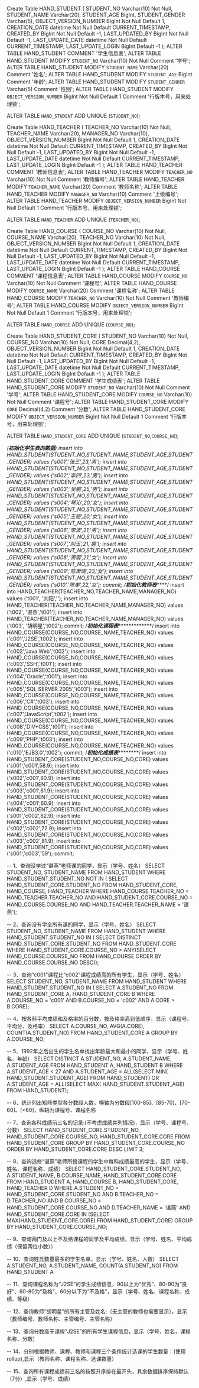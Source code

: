 Create Table  HAND_STUDENT
(
 STUDENT_NO Varchar(10) Not Null,
 STUDENT_NAME Varchar(20),
 STUDENT_AGE BigInt,
 STUDENT_GENDER Varchar(5),
 OBJECT_VERSION_NUMBER BigInt Not Null Default 1,
 CREATION_DATE  datetime Not Null Default CURRENT_TIMESTAMP,
 CREATED_BY BigInt Not Null Default -1,
 LAST_UPDATED_BY BigInt Not Null Default -1,
 LAST_UPDATE_DATE datetime Not Null Default CURRENT_TIMESTAMP,
 LAST_UPDATE_LOGIN BigInt Default -1
);
ALTER TABLE  HAND_STUDENT COMMENT '学生信息表';
ALTER TABLE  HAND_STUDENT MODIFY `STUDENT_NO` Varchar(10) Not Null Comment '学号';
ALTER TABLE  HAND_STUDENT MODIFY `STUDENT_NAME` Varchar(20) Comment '姓名';
ALTER TABLE  HAND_STUDENT MODIFY `STUDENT_AGE` BigInt Comment '年龄';
ALTER TABLE  HAND_STUDENT MODIFY `STUDENT_GENDER` Varchar(5) Comment '性别';
ALTER TABLE  HAND_STUDENT MODIFY `OBJECT_VERSION_NUMBER` BigInt Not Null Default 1 Comment '行版本号，用来处理锁';

ALTER TABLE `HAND_STUDENT` ADD UNIQUE (`STUDENT_NO`);

Create Table  HAND_TEACHER
(
 TEACHER_NO Varchar(10) Not Null,
 TEACHER_NAME Varchar(20),
 MANAGER_NO Varchar(10),
 OBJECT_VERSION_NUMBER BigInt Not Null Default 1,
 CREATION_DATE  datetime Not Null Default CURRENT_TIMESTAMP,
 CREATED_BY BigInt Not Null Default -1,
 LAST_UPDATED_BY BigInt Not Null Default -1,
 LAST_UPDATE_DATE datetime Not Null Default CURRENT_TIMESTAMP,
 LAST_UPDATE_LOGIN BigInt Default -1
);
ALTER TABLE  HAND_TEACHER COMMENT '教师信息表';
ALTER TABLE  HAND_TEACHER MODIFY `TEACHER_NO` Varchar(10) Not Null Comment '教师编号';
ALTER TABLE  HAND_TEACHER MODIFY `TEACHER_NAME` Varchar(20) Comment '教师名称';
ALTER TABLE  HAND_TEACHER MODIFY `MANAGER_NO` Varchar(10) Comment '上级编号';
ALTER TABLE  HAND_TEACHER MODIFY `OBJECT_VERSION_NUMBER` BigInt Not Null Default 1 Comment '行版本号，用来处理锁';

ALTER TABLE `HAND_TEACHER` ADD UNIQUE (`TEACHER_NO`);


Create Table  HAND_COURSE
(
 COURSE_NO Varchar(10) Not Null,
 COURSE_NAME Varchar(20),
 TEACHER_NO Varchar(10) Not Null,
 OBJECT_VERSION_NUMBER BigInt Not Null Default 1,
 CREATION_DATE  datetime Not Null Default CURRENT_TIMESTAMP,
 CREATED_BY BigInt Not Null Default -1,
 LAST_UPDATED_BY BigInt Not Null Default -1,
 LAST_UPDATE_DATE datetime Not Null Default CURRENT_TIMESTAMP,
 LAST_UPDATE_LOGIN BigInt Default -1
);
ALTER TABLE  HAND_COURSE COMMENT '课程信息表';
ALTER TABLE  HAND_COURSE MODIFY `COURSE_NO` Varchar(10) Not Null Comment '课程号';
ALTER TABLE  HAND_COURSE MODIFY `COURSE_NAME` Varchar(20) Comment '课程名称';
ALTER TABLE  HAND_COURSE MODIFY `TEACHER_NO` Varchar(10) Not Null Comment '教师编号';
ALTER TABLE  HAND_COURSE MODIFY `OBJECT_VERSION_NUMBER` BigInt Not Null Default 1 Comment '行版本号，用来处理锁';

ALTER TABLE `HAND_COURSE` ADD UNIQUE (`COURSE_NO`);

Create Table  HAND_STUDENT_CORE
(
 STUDENT_NO Varchar(10) Not Null,
 COURSE_NO Varchar(10) Not Null,
 CORE Decimal(4,2),
 OBJECT_VERSION_NUMBER BigInt Not Null Default 1,
 CREATION_DATE  datetime Not Null Default CURRENT_TIMESTAMP,
 CREATED_BY BigInt Not Null Default -1,
 LAST_UPDATED_BY BigInt Not Null Default -1,
 LAST_UPDATE_DATE datetime Not Null Default CURRENT_TIMESTAMP,
 LAST_UPDATE_LOGIN BigInt Default -1
);
ALTER TABLE  HAND_STUDENT_CORE COMMENT '学生成绩表';
ALTER TABLE  HAND_STUDENT_CORE MODIFY `STUDENT_NO` Varchar(10) Not Null Comment '学号';
ALTER TABLE  HAND_STUDENT_CORE MODIFY `COURSE_NO` Varchar(10) Not Null Comment '课程号';
ALTER TABLE  HAND_STUDENT_CORE MODIFY `CORE` Decimal(4,2) Comment '分数';
ALTER TABLE  HAND_STUDENT_CORE MODIFY `OBJECT_VERSION_NUMBER` BigInt Not Null Default 1 Comment '行版本号，用来处理锁';

ALTER TABLE `HAND_STUDENT_CORE` ADD UNIQUE (`STUDENT_NO`,`COURSE_NO`);



/*******初始化学生表的数据******/
insert into HAND_STUDENT(STUDENT_NO,STUDENT_NAME,STUDENT_AGE,STUDENT_GENDER) values ('s001','张三',23,'男');
insert into HAND_STUDENT(STUDENT_NO,STUDENT_NAME,STUDENT_AGE,STUDENT_GENDER) values ('s002','李四',23,'男');
insert into HAND_STUDENT(STUDENT_NO,STUDENT_NAME,STUDENT_AGE,STUDENT_GENDER) values ('s003','吴鹏',25,'男');
insert into HAND_STUDENT(STUDENT_NO,STUDENT_NAME,STUDENT_AGE,STUDENT_GENDER) values ('s004','琴沁',20,'女');
insert into HAND_STUDENT(STUDENT_NO,STUDENT_NAME,STUDENT_AGE,STUDENT_GENDER) values ('s005','王丽',20,'女');
insert into HAND_STUDENT(STUDENT_NO,STUDENT_NAME,STUDENT_AGE,STUDENT_GENDER) values ('s006','李波',21,'男');
insert into HAND_STUDENT(STUDENT_NO,STUDENT_NAME,STUDENT_AGE,STUDENT_GENDER) values ('s007','刘玉',21,'男');
insert into HAND_STUDENT(STUDENT_NO,STUDENT_NAME,STUDENT_AGE,STUDENT_GENDER) values ('s008','萧蓉',21,'女');
insert into HAND_STUDENT(STUDENT_NO,STUDENT_NAME,STUDENT_AGE,STUDENT_GENDER) values ('s009','陈萧晓',23,'女');
insert into HAND_STUDENT(STUDENT_NO,STUDENT_NAME,STUDENT_AGE,STUDENT_GENDER) values ('s010','陈美',22,'女');
commit;
/******************初始化教师表***********************/
insert into HAND_TEACHER(TEACHER_NO,TEACHER_NAME,MANAGER_NO) values ('t001', '刘阳','');
insert into HAND_TEACHER(TEACHER_NO,TEACHER_NAME,MANAGER_NO)  values ('t002', '谌燕','t001');
insert into HAND_TEACHER(TEACHER_NO,TEACHER_NAME,MANAGER_NO)  values ('t003', '胡明星','t002');
commit;
/***************初始化课程表****************************/
insert into HAND_COURSE(COURSE_NO,COURSE_NAME,TEACHER_NO) values ('c001','J2SE','t002');
insert into HAND_COURSE(COURSE_NO,COURSE_NAME,TEACHER_NO) values ('c002','Java Web','t002');
insert into HAND_COURSE(COURSE_NO,COURSE_NAME,TEACHER_NO) values ('c003','SSH','t001');
insert into HAND_COURSE(COURSE_NO,COURSE_NAME,TEACHER_NO) values ('c004','Oracle','t001');
insert into HAND_COURSE(COURSE_NO,COURSE_NAME,TEACHER_NO) values ('c005','SQL SERVER 2005','t003');
insert into HAND_COURSE(COURSE_NO,COURSE_NAME,TEACHER_NO) values ('c006','C#','t003');
insert into HAND_COURSE(COURSE_NO,COURSE_NAME,TEACHER_NO) values ('c007','JavaScript','t002');
insert into HAND_COURSE(COURSE_NO,COURSE_NAME,TEACHER_NO) values ('c008','DIV+CSS','t001');
insert into HAND_COURSE(COURSE_NO,COURSE_NAME,TEACHER_NO) values ('c009','PHP','t003');
insert into HAND_COURSE(COURSE_NO,COURSE_NAME,TEACHER_NO) values ('c010','EJB3.0','t002');
commit;
/***************初始化成绩表***********************/
insert into HAND_STUDENT_CORE(STUDENT_NO,COURSE_NO,CORE) values ('s001','c001',58.9);
insert into HAND_STUDENT_CORE(STUDENT_NO,COURSE_NO,CORE) values ('s002','c001',80.9);
insert into HAND_STUDENT_CORE(STUDENT_NO,COURSE_NO,CORE) values ('s003','c001',81.9);
insert into HAND_STUDENT_CORE(STUDENT_NO,COURSE_NO,CORE) values ('s004','c001',60.9);
insert into HAND_STUDENT_CORE(STUDENT_NO,COURSE_NO,CORE) values ('s001','c002',82.9);
insert into HAND_STUDENT_CORE(STUDENT_NO,COURSE_NO,CORE) values ('s002','c002',72.9);
insert into HAND_STUDENT_CORE(STUDENT_NO,COURSE_NO,CORE) values ('s003','c002',81.9);
insert into HAND_STUDENT_CORE(STUDENT_NO,COURSE_NO,CORE) values ('s001','c003','59');
commit;

-- 1、查询没学过“谌燕”老师课的同学，显示（学号、姓名）
SELECT STUDENT_NO, STUDENT_NAME FROM HAND_STUDENT 
	WHERE HAND_STUDENT.STUDENT_NO NOT IN (
		SELECT HAND_STUDENT_CORE.STUDENT_NO FROM HAND_STUDENT_CORE, HAND_COURSE, HAND_TEACHER
		WHERE HAND_COURSE.TEACHER_NO = HAND_TEACHER.TEACHER_NO AND HAND_STUDENT_CORE.COURSE_NO = HAND_COURSE.COURSE_NO AND 				   HAND_TEACHER.TEACHER_NAME = '谌燕');

-- 2、查询没有学全所有课的同学，显示（学号、姓名）
SELECT STUDENT_NO, STUDENT_NAME FROM HAND_STUDENT
	WHERE HAND_STUDENT.STUDENT_NO IN (
	SELECT DISTINCT HAND_STUDENT_CORE.STUDENT_NO FROM HAND_STUDENT_CORE 
	WHERE HAND_STUDENT_CORE.COURSE_NO > ANY(SELECT HAND_COURSE.COURSE_NO FROM HAND_COURSE ORDER BY HAND_COURSE.COURSE_NO DESC));
                  
-- 3、查询“c001”课程比“c002”课程成绩高的所有学生，显示（学号、姓名）
SELECT STUDENT_NO, STUDENT_NAME FROM HAND_STUDENT
	WHERE HAND_STUDENT.STUDENT_NO IN (
	SELECT A.STUDENT_NO FROM HAND_STUDENT_CORE A, HAND_STUDENT_CORE B 
	WHERE A.COURSE_NO = 'c001' AND B.COURSE_NO = 'c002' AND A.CORE > B.CORE);	

                  
-- 4、按各科平均成绩和及格率的百分数，按及格率高到低顺序，显示（课程号、平均分、及格率）
SELECT A.COURSE_NO, AVG(A.CORE), COUNT(A.STUDENT_NO)
	FROM HAND_STUDENT_CORE A
	GROUP BY A.COURSE_NO;

 
-- 5、1992年之后出生的学生名单找出年龄最大和最小的同学，显示（学号、姓名、年龄）
SELECT DISTINCT A.STUDENT_NO, A.STUDENT_NAME, A.STUDENT_AGE
	FROM HAND_STUDENT A, HAND_STUDENT B
	WHERE A.STUDENT_AGE < 27 AND A.STUDENT_AGE = ALL(SELECT MIN( HAND_STUDENT.STUDENT_AGE) FROM HAND_STUDENT) OR A.STUDENT_AGE = 		ALL(SELECT MAX( HAND_STUDENT.STUDENT_AGE) FROM HAND_STUDENT);

-- 6、统计列出矩阵类型各分数段人数，横轴为分数段[100-85]、[85-70]、[70-60]、[<60]，纵轴为课程号、课程名称


 
-- 7、查询各科成绩前三名的记录:(不考虑成绩并列情况)，显示（学号、课程号、分数）
SELECT  HAND_STUDENT_CORE.STUDENT_NO, HAND_STUDENT_CORE.COURSE_NO, HAND_STUDENT_CORE.CORE
FROM HAND_STUDENT_CORE
GROUP BY HAND_STUDENT_CORE.COURSE_NO
ORDER BY HAND_STUDENT_CORE.CORE DESC
LIMIT 3;

 
-- 8、查询选修“谌燕”老师所授课程的学生中每科成绩最高的学生，显示（学号、姓名、课程名称、成绩）
SELECT HAND_STUDENT_CORE.STUDENT_NO, A.STUDENT_NAME, B.COURSE_NAME, HAND_STUDENT_CORE.CORE
FROM HAND_STUDENT A, HAND_COURSE B, HAND_STUDENT_CORE, HAND_TEACHER D
WHERE A.STUDENT_NO = HAND_STUDENT_CORE.STUDENT_NO AND B.TEACHER_NO = D.TEACHER_NO AND B.COURSE_NO = HAND_STUDENT_CORE.COURSE_NO AND D.TEACHER_NAME = '谌燕' AND HAND_STUDENT_CORE.CORE IN (SELECT MAX(HAND_STUDENT_CORE.CORE) FROM HAND_STUDENT_CORE)
GROUP BY HAND_STUDENT_CORE.COURSE_NO;

 
-- 9、查询两门及以上不及格课程的同学及平均成绩，显示（学号、姓名、平均成绩（保留两位小数））
 
-- 10、查询姓氏数量最多的学生名单，显示（学号、姓名、人数）
SELECT A.STUDENT_NO, A.STUDENT_NAME, COUNT(A.STUDENT_NO)
FROM HAND_STUDENT A 
   
-- 11、查询课程名称为“J2SE”的学生成绩信息，90以上为“优秀”、80-90为“良好”、60-80为“及格”、60分以下为“不及格”，显示（学号、姓名、课程名称、成绩、等级）
   
-- 12、查询教师“胡明星”的所有主管及姓名:（无主管的教师也需要显示），显示（教师编号、教师名称、主管编号、主管名称）

-- 13、查询分数高于课程“J2SE”的所有学生课程信息，显示（学号，姓名，课程名称、分数）
   
-- 14、分别根据教师、课程、教师和课程三个条件统计选课的学生数量：(使用rollup),显示（教师名称、课程名称、选课数量）
 
-- 15、查询所有课程成绩前三名的按照升序排在最开头，其余数据排序保持默认（7分）,显示（学号、成绩）




